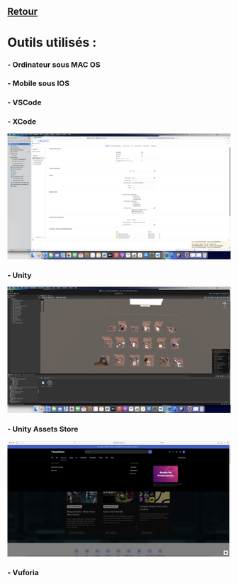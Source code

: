 ## [Retour](/Readme.md)

# Outils utilisés :

### - Ordinateur sous MAC OS
### - Mobile sous IOS
### - VSCode
### - XCode
 
<img src="/Images/capture_xcode.PNG" alt="XCode" width="700">

### - Unity
 
<img src="/Images/capture_unity.PNG" alt="Unity" width="700">

### - Unity Assets Store

<img src="/Images/capture_assets_store.png" alt="Unity" width="700">

### - Vuforia



